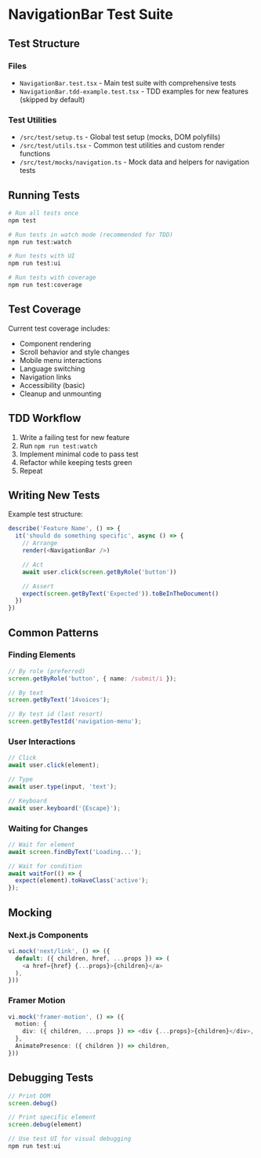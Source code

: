 # NavigationBar Test Suite

## Test Structure

### Files

- `NavigationBar.test.tsx` - Main test suite with comprehensive tests
- `NavigationBar.tdd-example.test.tsx` - TDD examples for new features (skipped by default)

### Test Utilities

- `/src/test/setup.ts` - Global test setup (mocks, DOM polyfills)
- `/src/test/utils.tsx` - Common test utilities and custom render functions
- `/src/test/mocks/navigation.ts` - Mock data and helpers for navigation tests

## Running Tests

```bash
# Run all tests once
npm test

# Run tests in watch mode (recommended for TDD)
npm run test:watch

# Run tests with UI
npm run test:ui

# Run tests with coverage
npm run test:coverage
```

## Test Coverage

Current test coverage includes:

- Component rendering
- Scroll behavior and style changes
- Mobile menu interactions
- Language switching
- Navigation links
- Accessibility (basic)
- Cleanup and unmounting

## TDD Workflow

1. Write a failing test for new feature
2. Run `npm run test:watch`
3. Implement minimal code to pass test
4. Refactor while keeping tests green
5. Repeat

## Writing New Tests

Example test structure:

```typescript
describe('Feature Name', () => {
  it('should do something specific', async () => {
    // Arrange
    render(<NavigationBar />)

    // Act
    await user.click(screen.getByRole('button'))

    // Assert
    expect(screen.getByText('Expected')).toBeInTheDocument()
  })
})
```

## Common Patterns

### Finding Elements

```typescript
// By role (preferred)
screen.getByRole('button', { name: /submit/i });

// By text
screen.getByText('14voices');

// By test id (last resort)
screen.getByTestId('navigation-menu');
```

### User Interactions

```typescript
// Click
await user.click(element);

// Type
await user.type(input, 'text');

// Keyboard
await user.keyboard('{Escape}');
```

### Waiting for Changes

```typescript
// Wait for element
await screen.findByText('Loading...');

// Wait for condition
await waitFor(() => {
  expect(element).toHaveClass('active');
});
```

## Mocking

### Next.js Components

```typescript
vi.mock('next/link', () => ({
  default: ({ children, href, ...props }) => (
    <a href={href} {...props}>{children}</a>
  ),
}))
```

### Framer Motion

```typescript
vi.mock('framer-motion', () => ({
  motion: {
    div: ({ children, ...props }) => <div {...props}>{children}</div>,
  },
  AnimatePresence: ({ children }) => children,
}))
```

## Debugging Tests

```typescript
// Print DOM
screen.debug()

// Print specific element
screen.debug(element)

// Use test UI for visual debugging
npm run test:ui
```
